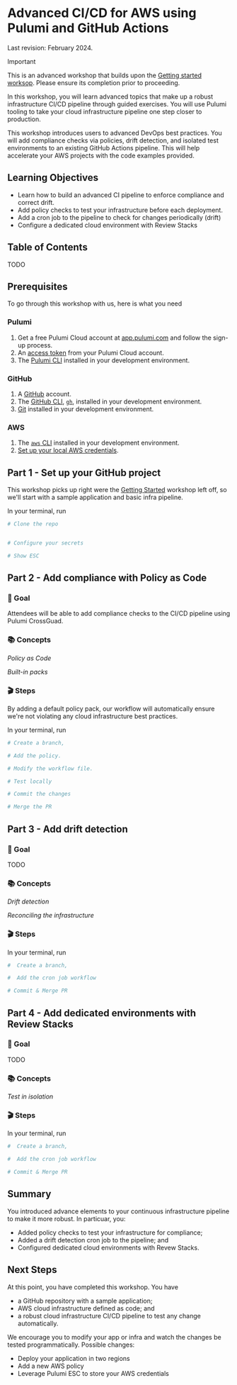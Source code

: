 # Advanced CI/CD for AWS using Pulumi and GitHub Actions

Last revision: February 2024.

> [!IMPORTANT]  
> This is an advanced workshop that builds upon the [Getting started worksop](../aws-getting-started-cicd/). Please ensure its completion prior to proceeding.

In this workshop, you will learn advanced topics that make up a robust infrastructure CI/CD pipeline through guided exercises. You will use Pulumi tooling to take your cloud infrastructure pipeline one step closer to production.

This workshop introduces users to advanced DevOps best practices. You will add compliance checks via policies, drift detection, and isolated test environments to an existing GitHub Actions pipeline. This will help accelerate your AWS projects with the code examples provided.

## Learning Objectives

- Learn how to build an advanced CI pipeline to enforce compliance and correct drift.
- Add policy checks to test your infrastructure before each deployment.
- Add a cron job to the pipeline to check for changes periodically (drift)
- Configure a dedicated cloud environment with Review Stacks

## Table of Contents 

TODO

## Prerequisites

To go through this workshop with us, here is what you need

### Pulumi

1. Get a free Pulumi Cloud account at [app.pulumi.com](https://app.pulumi.com/signup/?utm_source=da&utm_medium=referral&utm_campaign=workshops&utm_content=ced-fall2022-workshops) and follow the sign-up process.
2. An [access token](https://www.pulumi.com/docs/intro/pulumi-service/accounts/#access-tokens?utm_source=da&utm_medium=referral&utm_campaign=workshops&utm_content=ced-fall2022-workshops) from your Pulumi Cloud account.
3. The [Pulumi CLI]((https://www.pulumi.com/docs/get-started/install/?utm_source=da&utm_medium=referral&utm_campaign=workshops&utm_content=ced-fall2022-workshops)) installed in your development environment.

### GitHub

1. A [GitHub](https://github.com/join) account.
2. The [GitHub CLI](https://cli.github.com/), [`gh`](https://cli.github.com/), installed in your development environment.
3. [Git](https://git-scm.com/book/en/v2/Getting-Started-Installing-Git) installed in your development environment.

### AWS

1. The [`aws` CLI](https://docs.aws.amazon.com/cli/latest/userguide/getting-started-install.html) installed in your development environment.
2. [Set up your local AWS credentials](https://www.pulumi.com/registry/packages/aws/installation-configuration/#credentials).

## Part 1 - Set up your GitHub project

This workshop picks up right were the [Getting Started](../aws-getting-started-cicd/) workshop left off, so we'll start with a sample application and basic infra pipeline.

In your terminal, run

```bash
# Clone the repo


# Configure your secrets

# Show ESC

```

## Part 2 - Add compliance with Policy as Code

### 🎯 Goal

Attendees will be able to add compliance checks to the CI/CD pipeline using Pulumi CrossGuad.

### 📚 Concepts

*Policy as Code*

*Built-in packs*

### 🎬 Steps

By adding a default policy pack, our workflow will automatically ensure we're not violating any cloud infrastructure best practices.


In your terminal, run

```bash
# Create a branch, 

# Add the policy.

# Modify the workflow file.

# Test locally 

# Commit the changes

# Merge the PR

```

## Part 3 - Add drift detection

### 🎯 Goal

TODO

### 📚 Concepts

*Drift detection*

*Reconciling the infrastructure* 

### 🎬 Steps

In your terminal, run

```bash
#  Create a branch, 

#  Add the cron job workflow

# Commit & Merge PR

```

## Part 4 - Add dedicated environments with Review Stacks

### 🎯 Goal

TODO

### 📚 Concepts

*Test in isolation*

### 🎬 Steps

In your terminal, run

```bash
#  Create a branch, 

#  Add the cron job workflow

# Commit & Merge PR

```

## Summary

You introduced advance elements to your continuous infrastructure pipeline to make it more robust. In particuar, you:
- Added policy checks to test your infrastructure for compliance;
- Added a drift detection cron job to the pipeline; and
- Configured dedicated cloud environments with Revew Stacks.

## Next Steps

At this point, you have completed this workshop. You have 
- a GitHub repository with a sample application; 
- AWS cloud infrastructure defined as code; and
- a robust cloud infrastructure CI/CD pipeline to test any change automatically. 

We encourage you to modify your app or infra and watch the changes be tested programmatically. Possible changes:

- Deploy your application in two regions
- Add a new AWS policy
- Leverage Pulumi ESC to store your AWS credentials

